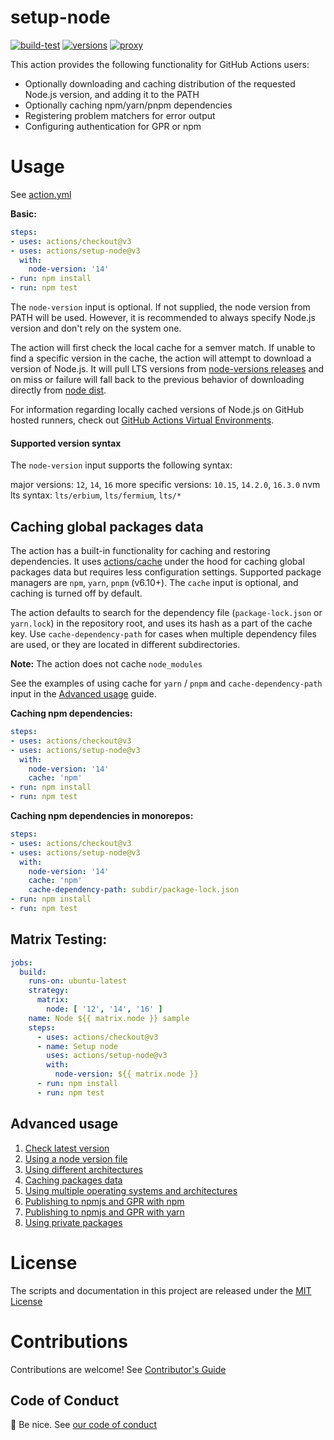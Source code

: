 # setup-node

[![build-test](https://github.com/actions/setup-node/actions/workflows/build-test.yml/badge.svg)](https://github.com/actions/setup-node/actions/workflows/build-test.yml)
[![versions](https://github.com/actions/setup-node/actions/workflows/versions.yml/badge.svg)](https://github.com/actions/setup-node/actions/workflows/versions.yml)
[![proxy](https://github.com/actions/setup-node/actions/workflows/proxy.yml/badge.svg)](https://github.com/actions/setup-node/actions/workflows/proxy.yml)

This action provides the following functionality for GitHub Actions users:

- Optionally downloading and caching distribution of the requested Node.js version, and adding it to the PATH
- Optionally caching npm/yarn/pnpm dependencies
- Registering problem matchers for error output
- Configuring authentication for GPR or npm

# Usage

See [action.yml](action.yml)

**Basic:**

```yaml
steps:
- uses: actions/checkout@v3
- uses: actions/setup-node@v3
  with:
    node-version: '14'
- run: npm install
- run: npm test
```

The `node-version` input is optional. If not supplied, the node version from PATH will be used. However, it is recommended to always specify Node.js version and don't rely on the system one.

The action will first check the local cache for a semver match. If unable to find a specific version in the cache, the action will attempt to download a version of Node.js. It will pull LTS versions from [node-versions releases](https://github.com/actions/node-versions/releases) and on miss or failure will fall back to the previous behavior of downloading directly from [node dist](https://nodejs.org/dist/).

For information regarding locally cached versions of Node.js on GitHub hosted runners, check out [GitHub Actions Virtual Environments](https://github.com/actions/virtual-environments).

#### Supported version syntax

The `node-version` input supports the following syntax:

major versions: `12`, `14`, `16`
more specific versions: `10.15`, `14.2.0`, `16.3.0`
nvm lts syntax: `lts/erbium`, `lts/fermium`, `lts/*`

## Caching global packages data

The action has a built-in functionality for caching and restoring dependencies. It uses [actions/cache](https://github.com/actions/cache) under the hood for caching global packages data but requires less configuration settings. Supported package managers are `npm`, `yarn`, `pnpm` (v6.10+). The `cache` input is optional, and caching is turned off by default.

The action defaults to search for the dependency file (`package-lock.json` or `yarn.lock`) in the repository root, and uses its hash as a part of the cache key. Use `cache-dependency-path` for cases when multiple dependency files are used, or they are located in different subdirectories.

**Note:** The action does not cache `node_modules`

See the examples of using cache for `yarn` / `pnpm` and  `cache-dependency-path` input in the [Advanced usage](docs/advanced-usage.md#caching-packages-dependencies) guide.

**Caching npm dependencies:**

```yaml
steps:
- uses: actions/checkout@v3
- uses: actions/setup-node@v3
  with:
    node-version: '14'
    cache: 'npm'
- run: npm install
- run: npm test
```

**Caching npm dependencies in monorepos:**

```yaml
steps:
- uses: actions/checkout@v3
- uses: actions/setup-node@v3
  with:
    node-version: '14'
    cache: 'npm'
    cache-dependency-path: subdir/package-lock.json
- run: npm install
- run: npm test
```

## Matrix Testing:

```yaml
jobs:
  build:
    runs-on: ubuntu-latest
    strategy:
      matrix:
        node: [ '12', '14', '16' ]
    name: Node ${{ matrix.node }} sample
    steps:
      - uses: actions/checkout@v3
      - name: Setup node
        uses: actions/setup-node@v3
        with:
          node-version: ${{ matrix.node }}
      - run: npm install
      - run: npm test
```

## Advanced usage

1. [Check latest version](docs/advanced-usage.md#check-latest-version)
2. [Using a node version file](docs/advanced-usage.md#node-version-file)
3. [Using different architectures](docs/advanced-usage.md#architecture)
4. [Caching packages data](docs/advanced-usage.md#caching-packages-data)
5. [Using multiple operating systems and architectures](docs/advanced-usage.md#multiple-operating-systems-and-architectures)
6. [Publishing to npmjs and GPR with npm](docs/advanced-usage.md#publish-to-npmjs-and-gpr-with-npm)
7. [Publishing to npmjs and GPR with yarn](docs/advanced-usage.md#publish-to-npmjs-and-gpr-with-yarn)
8. [Using private packages](docs/advanced-usage.md#use-private-packages)

# License

The scripts and documentation in this project are released under the [MIT License](LICENSE)

# Contributions

Contributions are welcome!  See [Contributor's Guide](docs/contributors.md)

## Code of Conduct

:wave: Be nice.  See [our code of conduct](CODE_OF_CONDUCT.md)
